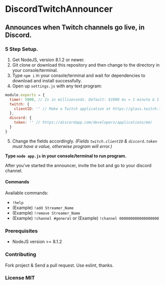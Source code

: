 # DiscordTwitchAnnouncer
## Announces when Twitch channels go live, in Discord.

### 5 Step Setup.
  1. Get NodeJS, version 8.1.2 or newer.
  2. Git clone or download this repository and then change to the directory in your console/terminal.
  3. Type `npm i` in your console/terminal and wait for dependencies to download and install successfully.
  4. Open up `settings.js` with any text program:
```js
module.exports = {
  timer: 5000, // Is in milliseconds. Default: 61000 ms = 1 minute & 1 second.
  twitch: {
    clientID: '' // Make a Twitch application at https://glass.twitch.tv/console/apps
  },
  discord: {
    token: '' // https://discordapp.com/developers/applications/me/
  }
}
```
  5. Change the fields accordingly. *(Fields `twitch.clientID` & `discord.token` must have a value, otherwise program will error.)*

**Type `node app.js` in your console/terminal to run program.**

After you've started the announcer, invite the bot and go to your discord channel.

#### Commands
Available commands:
* `!help`
* (Example) `!add Streamer_Name`
* (Example) `!remove Streamer_Name`
* (Example) `!channel #general` or (Example) `!channel 000000000000000000`

### Prerequisites
 * NodeJS version >= 8.1.2

### Contributing
Fork project & Send a pull request. Use eslint, thanks.

### License MIT
